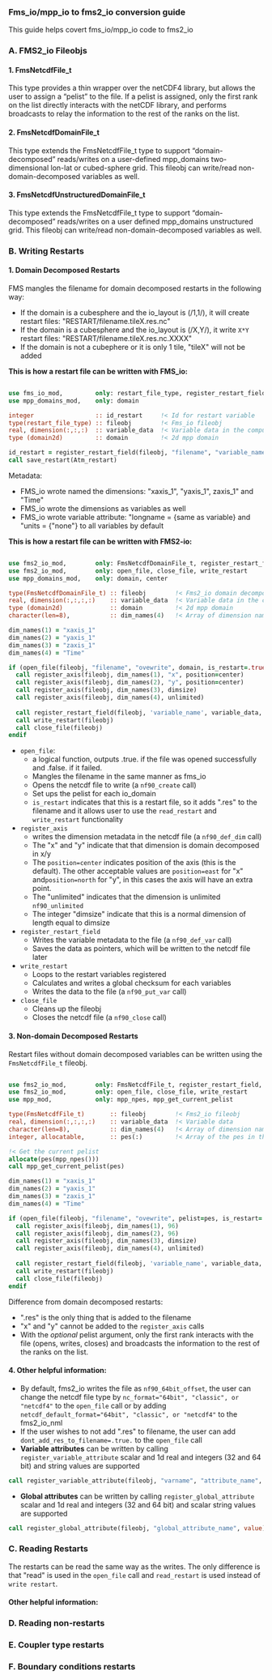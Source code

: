 ### Fms_io/mpp_io to fms2_io conversion guide

This guide helps covert fms_io/mpp_io code to fms2_io

### A. FMS2_io Fileobjs

#### 1. FmsNetcdfFile_t
This type provides a thin wrapper over the netCDF4 library, but allows the user to assign a “pelist” to the file. If a pelist is assigned, only the first rank on the list directly interacts with the netCDF library, and performs broadcasts to relay the information to the rest of the ranks on the list.

#### 2. FmsNetcdfDomainFile_t
This type extends the FmsNetcdfFile_t type to support “domain-decomposed” reads/writes on a user-defined mpp_domains two-dimensional lon-lat or cubed-sphere grid. This fileobj can write/read non-domain-decomposed variables as well. 

#### 3. FmsNetcdfUnstructuredDomainFile_t
This type extends the FmsNetcdfFile_t type to support “domain-decomposed” reads/writes on a user defined mpp_domains unstructured grid. This fileobj can write/read non-domain-decomposed variables as well.

### B. Writing Restarts
 
#### 1. Domain Decomposed Restarts

FMS mangles the filename for domain decomposed restarts in the following way:
- If the domain is a cubesphere and the io_layout is (/1,1/), it will create restart files: "RESTART/filename.tileX.res.nc"
- If the domain is a cubesphere and the io_layout is (/X,Y/), it write `X*Y` restart files: "RESTART/filename.tileX.res.nc.XXXX"
- If the domain is not a cubephere or it is only 1 tile, "tileX" will not be added

**This is how a restart file can be written with FMS_io:**
```F90

use fms_io_mod,         only: restart_file_type, register_restart_field, save_restart
use mpp_domains_mod,    only: domain

integer                 :: id_restart     !< Id for restart variable
type(restart_file_type) :: fileobj        !< Fms_io fileobj
real, dimension(:,:,:)  :: variable_data  !< Variable data in the compute or data domain
type (domain2d)         :: domain         !< 2d mpp domain

id_restart = register_restart_field(fileobj, "filename", "variable_name", variable_data, domain=domain)
call save_restart(Atm_restart)
```
Metadata:
- FMS_io wrote named the dimensions: "xaxis_1", "yaxis_1", zaxis_1" and "Time"
- FMS_io wrote the dimensions as variables as well 
- FMS_io wrote variable attribute: "longname = {same as variable} and "units = {"none"} to all variables by default

**This is how a restart file can be written with FMS2-io:**
```F90

use fms2_io_mod,        only: FmsNetcdfDomainFile_t, register_restart_field, register_axis, unlimited
use fms2_io_mod,        only: open_file, close_file, write_restart
use mpp_domains_mod,    only: domain, center

type(FmsNetcdfDomainFile_t) :: fileobj        !< Fms2_io domain decomposed fileobj
real, dimension(:,:,:,:)    :: variable_data  !< Variable data in the compute or data domain
type (domain2d)             :: domain         !< 2d mpp domain
character(len=8),           :: dim_names(4)   !< Array of dimension names

dim_names(1) = "xaxis_1"
dim_names(2) = "yaxis_1"
dim_names(3) = "zaxis_1"
dim_names(4) = "Time"

if (open_file(fileobj, "filename", "ovewrite", domain, is_restart=.true.)) then
  call register_axis(fileobj, dim_names(1), "x", position=center)
  call register_axis(fileobj, dim_names(2), "y", position=center)
  call register_axis(fileobj, dim_names(3), dimsize)
  call register_axis(fileobj, dim_names(4), unlimited)
  
  call register_restart_field(fileobj, 'variable_name', variable_data, dim_names)
  call write_restart(fileobj)
  call close_file(fileobj)
endif
```
- `open_file`: 
  -  a logical function, outputs .true. if the file was opened successfully and .false. if it failed. 
  -  Mangles the filename in the same manner as fms_io
  -  Opens the netcdf file to write (a `nf90_create` call)
  -  Set ups the pelist for each io_domain
  -  `is_restart` indicates that this is a restart file, so it adds ".res" to the filename and it allows user to use the `read_restart` and `write_restart` functionality
- `register_axis` 
  - writes the dimension metadata in the netcdf file (a `nf90_def_dim` call)
  - The "x" and "y" indicate that that dimension is domain decomposed in x/y
  - The `position=center` indicates position of the axis (this is the default). The other acceptable values are `position=east` for "x" and`position=north` for "y", in this cases the axis will have an extra point. 
  - The "unlimited" indicates that the dimension is unlimited `nf90_unlimited`
  - The integer "dimsize" indicate that this is a normal dimension of length equal to dimsize 
- `register_restart_field` 
  - Writes the variable metadata to the file (a `nf90_def_var` call)
  - Saves the data as pointers, which will be written to the netcdf file later
- `write_restart`
  - Loops to the restart variables registered
  - Calculates and writes a global checksum for each variables
  - Writes the data to the file (a `nf90_put_var` call)
- `close_file` 
  - Cleans up the fileobj
  - Closes the netcdf file (a `nf90_close` call)

#### 3. Non-domain Decomposed Restarts
Restart files without domain decomposed variables can be written using the `FmsNetcdfFile_t` fileobj. 

```F90

use fms2_io_mod,        only: FmsNetcdfFile_t, register_restart_field, register_axis, unlimited
use fms2_io_mod,        only: open_file, close_file, write_restart
use mpp_mod,            only: mpp_npes, mpp_get_current_pelist

type(FmsNetcdfFile_t)       :: fileobj        !< Fms2_io fileobj
real, dimension(:,:,:,:)    :: variable_data  !< Variable data
character(len=8),           :: dim_names(4)   !< Array of dimension names
integer, allocatable,       :: pes(:)         !< Array of the pes in the current pelist

!< Get the current pelist
allocate(pes(mpp_npes()))
call mpp_get_current_pelist(pes)

dim_names(1) = "xaxis_1"
dim_names(2) = "yaxis_1"
dim_names(3) = "zaxis_1"
dim_names(4) = "Time"

if (open_file(fileobj, "filename", "ovewrite", pelist=pes, is_restart=.true.)) then
  call register_axis(fileobj, dim_names(1), 96)
  call register_axis(fileobj, dim_names(2), 96)
  call register_axis(fileobj, dim_names(3), dimsize)
  call register_axis(fileobj, dim_names(4), unlimited)
  
  call register_restart_field(fileobj, 'variable_name', variable_data, dim_names)
  call write_restart(fileobj)
  call close_file(fileobj)
endif
```
Difference from domain decomposed restarts:
- ".res" is the only thing that is added to the filename
- "x" and "y" cannot be added to the `register_axis` calls
- With the *optional* pelist argument, only the first rank interacts with the file (opens, writes, closes) and broadcasts the information to the rest of the ranks on the list. 

#### 4. Other helpful information:
- By default, fms2_io writes the file as `nf90_64bit_offset`, the user can change the netcdf file type by `nc_format="64bit", "classic", or "netcdf4"` to the `open_file` call or by adding `netcdf_default_format="64bit", "classic", or "netcdf4"` to the fms2_io_nml
- If the user wishes to not add ".res" to filename, the user can add `dont_add_res_to_filename=.true.` to the `open_file` call
- **Variable attributes** can be written by calling `register_variable_attribute` scalar and 1d real and integers (32 and 64 bit) and string values are supported
```F90
call register_variable_attribute(fileobj, "varname", "attribute_name", value)
```
- **Global attributes** can be written by calling `register_global_attribute` scalar and 1d real and integers (32 and 64 bit) and scalar string values are supported 
```F90
call register_global_attribute(fileobj, "global_attribute_name", value)
```
### C. Reading Restarts
The restarts can be read the same way as the writes. The only difference is that "read" is used in the `open_file` call and `read_restart` is used instead of `write restart`. 

#### Other helpful information:

### D. Reading non-restarts

### E. Coupler type restarts

### F. Boundary conditions restarts
